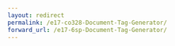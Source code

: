 ```yaml
---
layout: redirect
permalink: /e17-co328-Document-Tag-Generator/
forward_url: /e17-6sp-Document-Tag-Generator/
---
```

